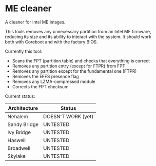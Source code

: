 # ME cleaner

A cleaner for Intel ME images.

This tools removes any unnecessary partition from an Intel ME firmware, reducing
its size and its ability to interact with the system.
It should work both with Coreboot and with the factory BIOS.

Currently this tool:
 * Scans the FPT (partition table) and checks that everything is correct
 * Removes any partition entry (except for FTPR) from FPT
 * Removes any partition except for the fundamental one (FTPR)
 * Removes the EFFS presence flag
 * Removes any LZMA-compressed module
 * Corrects the FPT checksum

Current status:

| Architecture  | Status		|
|---------------|-----------------------|
| Nehalem	| DOESN'T WORK (yet)	|
| Sandy Bridge	| UNTESTED		|
| Ivy Bridge	| UNTESTED		|
| Haswell	| UNTESTED		|
| Broadwell	| UNTESTED		|
| Skylake	| UNTESTED		|

